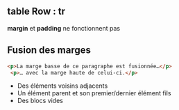 ## table Row : tr

__margin__ et **padding**  ne fonctionnent pas



## Fusion des marges

```html
<p>La marge basse de ce paragraphe est fusionnée…</p>
 <p>… avec la marge haute de celui-ci.</p>
```

* Des éléments voisins adjacents
* Un élément parent et son premier/dernier élément fils
* Des blocs vides